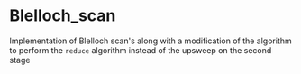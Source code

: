 # Blelloch_scan
Implementation of Blelloch scan's along with a modification of the algorithm to perform the `reduce` algorithm instead of the upsweep on the second stage 
